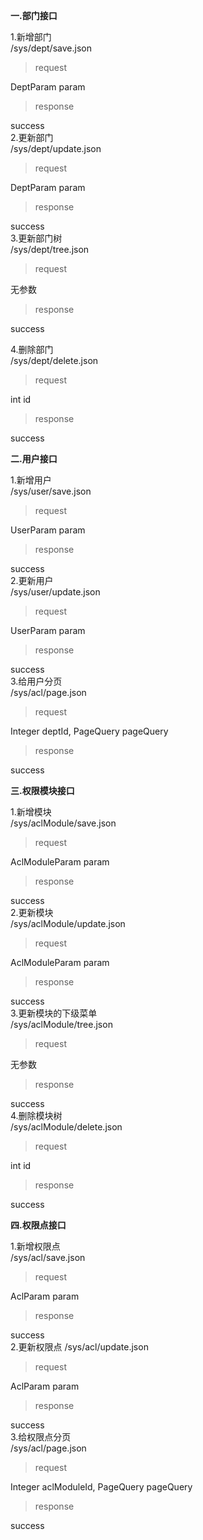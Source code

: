 **一.部门接口**

1.新增部门  
/sys/dept/save.json  
>request  

DeptParam param
>response

success  
2.更新部门  
/sys/dept/update.json  
>request  

DeptParam param
>response

success  
3.更新部门树  
/sys/dept/tree.json  
>request  

无参数
>response

success

4.删除部门  
/sys/dept/delete.json  
>request  

int id
>response

success

**二.用户接口**

1.新增用户  
/sys/user/save.json  
>request  

UserParam param
>response

success  
2.更新用户  
/sys/user/update.json  
>request  

UserParam param
>response

success  
3.给用户分页  
/sys/acl/page.json  
>request  

Integer deptId, PageQuery pageQuery
>response

success

**三.权限模块接口**

1.新增模块  
/sys/aclModule/save.json  
>request  

AclModuleParam param
>response

success  
2.更新模块  
/sys/aclModule/update.json  
>request  

AclModuleParam param
>response

success  
3.更新模块的下级菜单  
/sys/aclModule/tree.json  
>request  

无参数
>response

success  
4.删除模块树  
/sys/aclModule/delete.json  
>request  

int id
>response

success 

**四.权限点接口**

1.新增权限点  
/sys/acl/save.json  
>request  

AclParam param
>response

success  
2.更新权限点 
/sys/acl/update.json  
>request  

AclParam param
>response

success  
3.给权限点分页  
/sys/acl/page.json  
>request  

Integer aclModuleId, PageQuery pageQuery
>response

success

